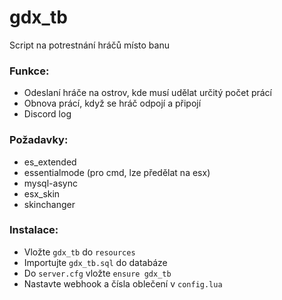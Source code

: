 # gdx_tb
Script na potrestnání hráčů místo banu

### Funkce:
- Odeslaní hráče na ostrov, kde musí udělat určitý počet prácí
- Obnova prácí, když se hráč odpojí a připojí
- Discord log

### Požadavky:
- es_extended
- essentialmode (pro cmd, lze předělat na esx)
- mysql-async
- esx_skin
- skinchanger

### Instalace:
- Vložte `gdx_tb` do `resources`
- Importujte `gdx_tb.sql` do databáze
- Do `server.cfg` vložte `ensure gdx_tb`
- Nastavte webhook a čísla oblečení v `config.lua`
